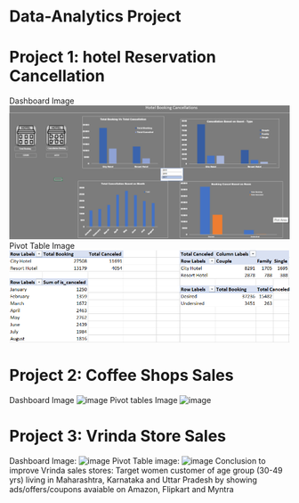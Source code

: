 # Data-Analytics Project

# Project 1: hotel Reservation Cancellation 
Dashboard Image
![alt text](image.png)
Pivot Table Image
![alt text](image-1.png)

# Project 2: Coffee Shops Sales
Dashboard Image
![image](https://github.com/user-attachments/assets/3bed470a-2ed6-498a-9a5e-3e8616bf5492)
Pivot tables Image
![image](https://github.com/user-attachments/assets/19dfb16f-db71-4f64-bb17-c3c80c24e27c)

# Project 3: Vrinda Store Sales
Dashboard Image:
![image](https://github.com/user-attachments/assets/e2cfcb0f-5a9c-4c1c-8027-aab08d57a7da)
Pivot Table image:
![image](https://github.com/user-attachments/assets/ff504d0b-4bdd-4efd-b0ac-766ef419c6db)
Conclusion to improve Vrinda sales stores:
Target women customer of age group (30-49 yrs) living in Maharashtra, Karnataka and Uttar Pradesh by showing ads/offers/coupons avaiable on Amazon, Flipkart and Myntra
